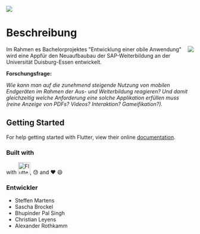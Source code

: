 ![](https://www.erp4students.de/App_Themes/erp4students-de_1801/images/header.jpg)
# Beschreibung

<img src="https://git.uni-due.de/project-flutter/app/raw/c175997f712c5abfdfccc0aac969472ac135171d/images/erp4students_logo.PNG" align="right">

Im Rahmen es Bachelorprojektes "Entwicklung einer obile Anwendung" wird eine Appfür den Neuaufbaubau der SAP-Weiterbildung an der Universität Duisburg-Essen entwickelt.

**Forschungsfrage:**

_Wie kann man auf die zunehmend steigende Nutzung von mobilen Endgeräten im Rahmen der Aus- und Weiterbildung reagieren? Und damit gleichzeitig welche Anforderung eine solche Applikation erfüllen muss (reine Anzeige von PDFs? Videos? Interaktion? Gameifikation?)._



## Getting Started

For help getting started with Flutter, view their online
[documentation](https://flutter.io/).

### Built with
with <img src="https://flutter.io/images/flutter-mark-square-100.png" alt="Flutter" width="32" height="32" />, :sweat: and :heart: :smile:

### Entwickler

* Steffen Martens
* Sascha Brockel
* Bhupinder Pal Singh
* Christian Leyens
* Alexander Rothkamm
